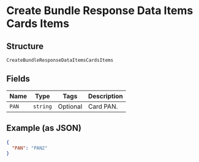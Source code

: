 
# Create Bundle Response Data Items Cards Items

## Structure

`CreateBundleResponseDataItemsCardsItems`

## Fields

| Name | Type | Tags | Description |
|  --- | --- | --- | --- |
| `PAN` | `string` | Optional | Card PAN. |

## Example (as JSON)

```json
{
  "PAN": "PAN2"
}
```

